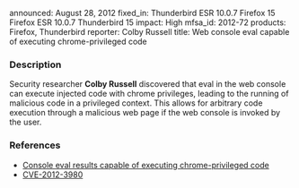 announced: August 28, 2012
fixed_in: Thunderbird ESR 10.0.7
          Firefox 15
          Firefox ESR 10.0.7
          Thunderbird 15
impact: High
mfsa_id: 2012-72
products: Firefox, Thunderbird
reporter: Colby Russell
title: Web console eval capable of executing chrome-privileged code

<h3>Description</h3>

<p>Security researcher <strong>Colby Russell</strong> discovered that eval in
the web console can execute injected code with chrome privileges, leading to the
running of malicious code in a privileged context. This allows for arbitrary
code execution through a malicious web page if the web console is invoked by the
user.
</p>


<h3>References</h3>

<ul>
  <li><a href="https://bugzilla.mozilla.org/show_bug.cgi?id=771859">
      Console eval results capable of executing chrome-privileged code</a></li>
  <li><a href="http://cve.mitre.org/cgi-bin/cvename.cgi?name=CVE-2012-3980" class="ex-ref">CVE-2012-3980</a></li>
</ul>



